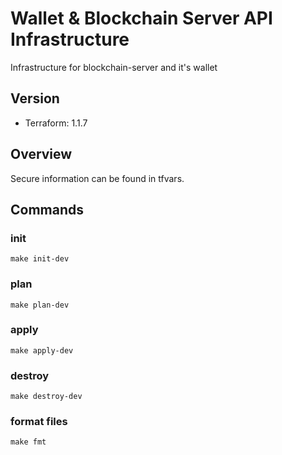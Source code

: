 # Wallet & Blockchain Server API Infrastructure
Infrastructure for blockchain-server and it's wallet

## Version
- Terraform: 1.1.7

## Overview
Secure information can be found in tfvars.

## Commands
### init
`make init-dev`

### plan
`make plan-dev`

### apply
`make apply-dev`

### destroy
`make destroy-dev`

### format files
`make fmt`
